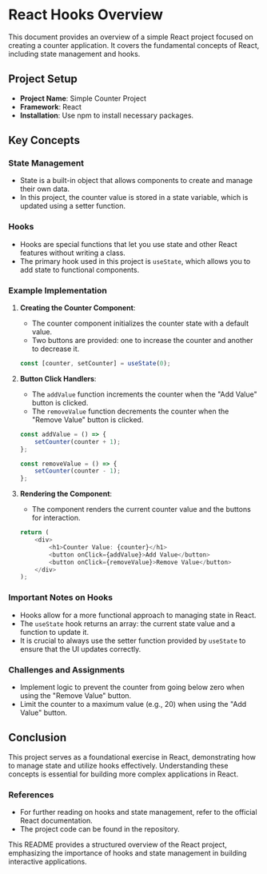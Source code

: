 # React Hooks Overview

This document provides an overview of a simple React project focused on creating a counter application. It covers the fundamental concepts of React, including state management and hooks.

## Project Setup
- **Project Name**: Simple Counter Project
- **Framework**: React
- **Installation**: Use npm to install necessary packages.

## Key Concepts

### State Management
- State is a built-in object that allows components to create and manage their own data.
- In this project, the counter value is stored in a state variable, which is updated using a setter function.

### Hooks
- Hooks are special functions that let you use state and other React features without writing a class.
- The primary hook used in this project is `useState`, which allows you to add state to functional components.

### Example Implementation
1. **Creating the Counter Component**:
   - The counter component initializes the counter state with a default value.
   - Two buttons are provided: one to increase the counter and another to decrease it.

   ```javascript
   const [counter, setCounter] = useState(0);
   ```

2. **Button Click Handlers**:
   - The `addValue` function increments the counter when the "Add Value" button is clicked.
   - The `removeValue` function decrements the counter when the "Remove Value" button is clicked.

   ```javascript
   const addValue = () => {
       setCounter(counter + 1);
   };

   const removeValue = () => {
       setCounter(counter - 1);
   };
   ```

3. **Rendering the Component**:
   - The component renders the current counter value and the buttons for interaction.

   ```javascript
   return (
       <div>
           <h1>Counter Value: {counter}</h1>
           <button onClick={addValue}>Add Value</button>
           <button onClick={removeValue}>Remove Value</button>
       </div>
   );
   ```

### Important Notes on Hooks
- Hooks allow for a more functional approach to managing state in React.
- The `useState` hook returns an array: the current state value and a function to update it.
- It is crucial to always use the setter function provided by `useState` to ensure that the UI updates correctly.

### Challenges and Assignments
- Implement logic to prevent the counter from going below zero when using the "Remove Value" button.
- Limit the counter to a maximum value (e.g., 20) when using the "Add Value" button.

## Conclusion
This project serves as a foundational exercise in React, demonstrating how to manage state and utilize hooks effectively. Understanding these concepts is essential for building more complex applications in React.

### References
- For further reading on hooks and state management, refer to the official React documentation.
- The project code can be found in the repository.

This README provides a structured overview of the React project, emphasizing the importance of hooks and state management in building interactive applications.
